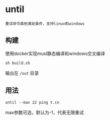 # until


```
重试命令直到满足条件，支持linux和windows
```


## 构建


使用docker实现musl静态编译和windows交叉编译

```shell
sh build.sh
```

输出在 `/out` 目录


## 用法

```shell
until --max 22 ping t.cn
```

max参数可选，默认为-1，代表无限重试






